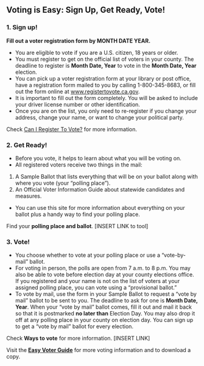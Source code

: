 ## Voting is Easy:  Sign Up, Get Ready, Vote!
### 1. Sign up!
**Fill out a voter registration form by MONTH DATE YEAR.**
- You are eligible to vote if you are a U.S. citizen, 18 years or older.
- You must register to get on the official list of voters in your county.
  The deadline to register is **Month Date, Year** to vote in the **Month Date, Year** election.
- You can pick up a voter registration form at your library or post office, have a registration form mailed to you by calling 1-800-345-8683, or fill out the form online at www.registertovote.ca.gov.
- It is important to fill out the form completely. You will be asked to include your driver license number or other identification.
- Once you are on the list, you only need to re-register if you change your address, change your name, or want to change your political party.  

Check [Can I Register To Vote?](#item-can-i-register-to-vote) for more information.

### 2. Get Ready!

- Before you vote, it helps to learn about what you will be voting on.
- All registered voters receive two things in the mail:
1. A Sample Ballot that lists everything that will be on your ballot along with where you vote (your “polling place”).
2. An Official Voter Information Guide about statewide candidates and measures.
- You can use this site for more information about everything on your ballot plus a handy way to find your polling place.   

Find your **polling place and ballot**. [INSERT LINK to tool] 

### 3. Vote!

- You choose whether to vote at your polling place or use a “vote-by-mail” ballot.
- For voting in person, the polls are open from 7 a.m. to 8 p.m.  You may also be able to vote before election day at your county elections office.  If you registered and your name is not on the list of voters at your assigned polling place, you can vote using a “provisional ballot.”
- To vote by mail, use the form in your Sample Ballot to request a “vote by mail” ballot to be sent to you.  The deadline to ask for one is **Month Date, Year**.  When your “vote by mail” ballot comes, fill it out and mail it back so that it is postmarked **no later than** Election Day.  You may also drop it off at any polling place in your county on election day.  You can sign up to get a “vote by mail” ballot for every election.

Check **Ways to vote** for more information. [INSERT LINK]

Visit the **[Easy Voter Guide](http://www.easyvoterguide.org/)** for more voting information and to download a copy.
